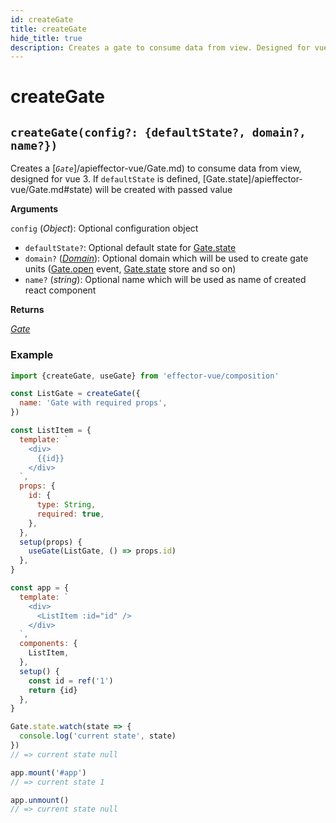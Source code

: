 ```yaml
---
id: createGate
title: createGate
hide_title: true
description: Creates a gate to consume data from view. Designed for vue 3
---
```


# createGate

## `createGate(config?: {defaultState?, domain?, name?})`

Creates a [_`Gate`_]/apieffector-vue/Gate.md) to consume data from view, designed for vue 3.
If `defaultState` is defined, [Gate.state]/apieffector-vue/Gate.md#state) will be created with passed value

**Arguments**

`config` (_Object_): Optional configuration object

- `defaultState?`: Optional default state for [Gate.state](docs/api/effector-vue/Gate.md#state)
- `domain?` ([_Domain_](docs/api/effector/Domain.md)): Optional domain which will be used to create gate units ([Gate.open](docs/api/effector-vue/Gate.md#open) event, [Gate.state](docs/api/effector-vue/Gate.md#state) store and so on)
- `name?` (_string_): Optional name which will be used as name of created react component

**Returns**

[_Gate_](docs/api/effector-vue/Gate.md)

### Example

```js
import {createGate, useGate} from 'effector-vue/composition'

const ListGate = createGate({
  name: 'Gate with required props',
})

const ListItem = {
  template: `
    <div>
      {{id}}
    </div>
  `,
  props: {
    id: {
      type: String,
      required: true,
    },
  },
  setup(props) {
    useGate(ListGate, () => props.id)
  },
}

const app = {
  template: `
    <div>
      <ListItem :id="id" />
    </div>
  `,
  components: {
    ListItem,
  },
  setup() {
    const id = ref('1')
    return {id}
  },
}

Gate.state.watch(state => {
  console.log('current state', state)
})
// => current state null

app.mount('#app')
// => current state 1

app.unmount()
// => current state null
```
